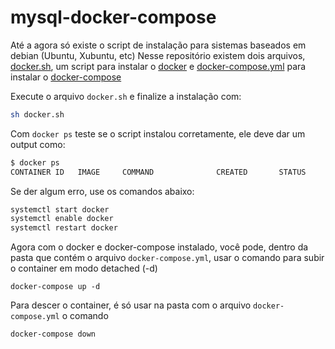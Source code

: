 # mysql-docker-compose

Até a agora só existe o script de instalação para sistemas baseados em debian (Ubuntu, Xubuntu, etc)
Nesse repositório existem dois arquivos, [docker.sh](docker.sh), um script para instalar o [docker](https://pt.wikipedia.org/wiki/Docker_(software)) e [docker-compose.yml](docker-compose.yml) para instalar o [docker-compose](https://docs.docker.com/compose/)

Execute o arquivo `docker.sh` e finalize a instalação com:
```sh
sh docker.sh
```
Com `docker ps` teste se o script instalou corretamente, ele deve dar um output como:
```sh
$ docker ps  
CONTAINER ID   IMAGE     COMMAND              CREATED       STATUS       PORTS 
```
Se der algum erro, use os comandos abaixo:
```sh
systemctl start docker
systemctl enable docker
systemctl restart docker
```

Agora com o docker e docker-compose instalado, você pode, dentro da pasta que contém o arquivo `docker-compose.yml`, usar o comando para subir o container em modo detached (-d)

```
docker-compose up -d
``` 

Para descer o container, é só usar na pasta com o arquivo `docker-compose.yml` o comando 
```
docker-compose down
```

